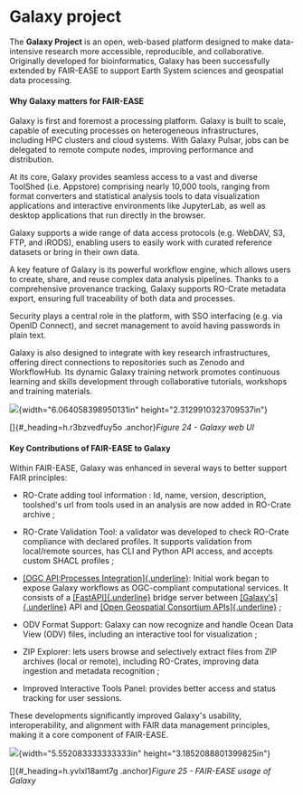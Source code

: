 # Galaxy project

The **Galaxy Project** is an open, web-based platform designed to make
data-intensive research more accessible, reproducible, and
collaborative. Originally developed for bioinformatics, Galaxy has been
successfully extended by FAIR-EASE to support Earth System sciences and
geospatial data processing.

#### Why Galaxy matters for FAIR-EASE 

Galaxy is first and foremost a processing platform. Galaxy is built to
scale, capable of executing processes on heterogeneous infrastructures,
including HPC clusters and cloud systems. With Galaxy Pulsar, jobs can
be delegated to remote compute nodes, improving performance and
distribution.

At its core, Galaxy provides seamless access to a vast and diverse
ToolShed (i.e. Appstore) comprising nearly 10,000 tools, ranging from
format converters and statistical analysis tools to data visualization
applications and interactive environments like JupyterLab, as well as
desktop applications that run directly in the browser.

Galaxy supports a wide range of data access protocols (e.g. WebDAV, S3,
FTP, and iRODS), enabling users to easily work with curated reference
datasets or bring in their own data.

A key feature of Galaxy is its powerful workflow engine, which allows
users to create, share, and reuse complex data analysis pipelines.
Thanks to a comprehensive provenance tracking, Galaxy supports RO-Crate
metadata export, ensuring full traceability of both data and processes.

Security plays a central role in the platform, with SSO interfacing
(e.g. via OpenID Connect), and secret management to avoid having
passwords in plain text.

Galaxy is also designed to integrate with key research infrastructures,
offering direct connections to repositories such as Zenodo and
WorkflowHub. Its dynamic Galaxy training network promotes continuous
learning and skills development through collaborative tutorials,
workshops and training materials.

![](media/image23.png){width="6.064058398950131in"
height="2.3129910323709537in"}

[]{#_heading=h.r3bzvedfuy5o .anchor}*Figure 24 - Galaxy web UI*

#### Key Contributions of FAIR-EASE to Galaxy

Within FAIR-EASE, Galaxy was enhanced in several ways to better support
FAIR principles:

- RO-Crate adding tool information : Id, name, version, description,
  toolshed's url from tools used in an analysis are now added in
  RO-Crate archive ;

- RO-Crate Validation Tool: a validator was developed to check RO-Crate
  compliance with declared profiles. It supports validation from
  local/remote sources, has CLI and Python API access, and accepts
  custom SHACL profiles ;

- [[OGC API:Processes
  Integration]{.underline}](https://github.com/dmeaux/fair-ease-galaxy-ogcapi):
  Initial work began to expose Galaxy workflows as OGC-compliant
  computational services. It consists of a
  [[FastAPI]{.underline}](https://github.com/fastapi/fastapi) bridge
  server between [[Galaxy\'s]{.underline}](https://usegalaxy.org/) API
  and [[Open Geospatial Consortium
  APIs]{.underline}](https://ogc.org/publications) ;

- ODV Format Support: Galaxy can now recognize and handle Ocean Data
  View (ODV) files, including an interactive tool for visualization ;

- ZIP Explorer: lets users browse and selectively extract files from ZIP
  archives (local or remote), including RO-Crates, improving data
  ingestion and metadata recognition ;

- Improved Interactive Tools Panel: provides better access and status
  tracking for user sessions.

These developments significantly improved Galaxy's usability,
interoperability, and alignment with FAIR data management principles,
making it a core component of FAIR-EASE.

![](media/image21.png){width="5.552083333333333in"
height="3.1852088801399825in"}

[]{#_heading=h.yvlxl18amt7g .anchor}*Figure 25 - FAIR-EASE usage of
Galaxy*